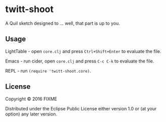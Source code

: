 # twitt-shoot

A Quil sketch designed to ... well, that part is up to you.

## Usage

LightTable - open `core.clj` and press `Ctrl+Shift+Enter` to evaluate the file.

Emacs - run cider, open `core.clj` and press `C-c C-k` to evaluate the file.

REPL - run `(require 'twitt-shoot.core)`.

## License

Copyright © 2016 FIXME

Distributed under the Eclipse Public License either version 1.0 or (at
your option) any later version.
